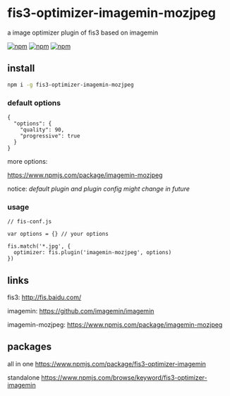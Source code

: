 # fis3-optimizer-imagemin-mozjpeg
a image optimizer plugin of fis3 based on imagemin

[![npm](https://img.shields.io/npm/v/fis3-optimizer-imagemin-mozjpeg.svg?style=flat-square)](https://www.npmjs.com/package/fis3-optimizer-imagemin-mozjpeg)
[![npm](https://img.shields.io/npm/dt/fis3-optimizer-imagemin-mozjpeg.svg?style=flat-square)](https://www.npmjs.com/package/fis3-optimizer-imagemin-mozjpeg)
[![npm](https://img.shields.io/npm/dm/fis3-optimizer-imagemin-mozjpeg.svg?style=flat-square)](https://www.npmjs.com/package/fis3-optimizer-imagemin-mozjpeg)

## install
```sh
npm i -g fis3-optimizer-imagemin-mozjpeg
```

### default options
```
{
  "options": {
    "quality": 90,
    "progressive": true
  }
}
```
more options:

https://www.npmjs.com/package/imagemin-mozjpeg


notice: *default plugin and plugin config might change in future*

### usage

```
// fis-conf.js

var options = {} // your options

fis.match('*.jpg', {
  optimizer: fis.plugin('imagemin-mozjpeg', options)
})
```

## links
fis3: http://fis.baidu.com/

imagemin: https://github.com/imagemin/imagemin

imagemin-mozjpeg: https://www.npmjs.com/package/imagemin-mozjpeg


## packages
all in one
https://www.npmjs.com/package/fis3-optimizer-imagemin

standalone
https://www.npmjs.com/browse/keyword/fis3-optimizer-imagemin